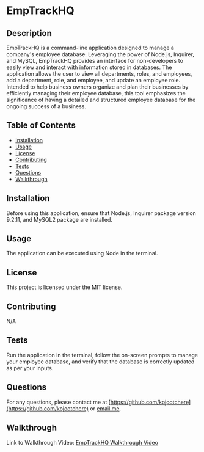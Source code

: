# EmpTrackHQ

## Description

EmpTrackHQ is a command-line application designed to manage a company's employee database. Leveraging the power of Node.js, Inquirer, and MySQL, EmpTrackHQ provides an interface for non-developers to easily view and interact with information stored in databases. The application allows the user to view all departments, roles, and employees, add a department, role, and employee, and update an employee role. Intended to help business owners organize and plan their businesses by efficiently managing their employee database, this tool emphasizes the significance of having a detailed and structured employee database for the ongoing success of a business.

## Table of Contents
- [Installation](#installation)
- [Usage](#usage)
- [License](#license)
- [Contributing](#contributing)
- [Tests](#tests)
- [Questions](#questions)
- [Walkthrough](#walkthrough)

## Installation
Before using this application, ensure that Node.js, Inquirer package version 9.2.11, and MySQL2 package are installed.

## Usage
The application can be executed using Node in the terminal.

## License
This project is licensed under the MIT license.

## Contributing
N/A

## Tests
Run the application in the terminal, follow the on-screen prompts to manage your employee database, and verify that the database is correctly updated as per your inputs.

## Questions
For any questions, please contact me at [https://github.com/kojootchere](https://github.com/kojootchere) or [email me](mailto:kojootchere@gmail.com).

## Walkthrough

Link to Walkthrough Video: [EmpTrackHQ Walkthrough Video](https://github.com/kojootchere/ReadGenPro-ReadMe-Generator-Professional/raw/main/ReadGenPro-ReadMe-Generator-Professional_Walkthrough.MOV)